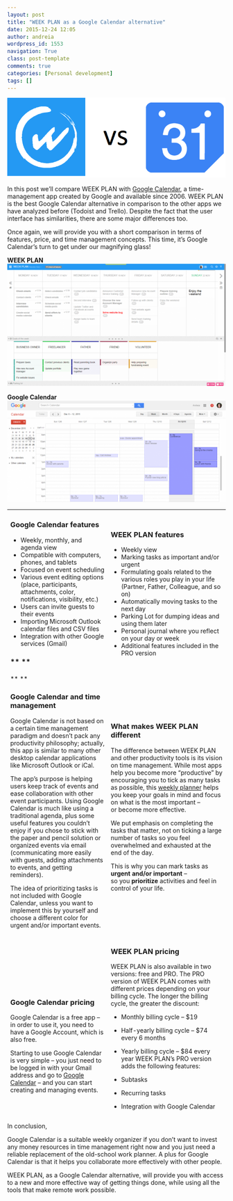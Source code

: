 ```yaml
---
layout: post
title: "WEEK PLAN as a Google Calendar alternative"
date: 2015-12-24 12:05
author: andreia
wordpress_id: 1553
navigation: True
class: post-template
comments: true
categories: [Personal development]
tags: []
---
```

<a href="/assets/images/uploads/1553-wp-vs-google-calendar.png" rel="attachment wp-att-1554">![wp vs google calendar](/assets/images/uploads/1553-wp-vs-google-calendar.png)</a>

In this post we’ll compare WEEK PLAN with [Google Calendar](https://calendar.google.com/), a time-management app created by Google and available since 2006. WEEK PLAN is the best Google Calendar alternative in comparison to the other apps we have analyzed before (Todoist and Trello). <span style="font-weight: 400;">Despite the fact that the user interface has similarities, there are some major differences too.</span>

Once again, we will provide you with a short comparison in terms of features, price, and time management concepts. This time, it’s Google Calendar’s turn to get under our magnifying glass!  <!--more-->

**WEEK PLAN** <a href="http://54.173.16.9/wp-content/uploads/2015/12/wp-prt-scrn.png" rel="attachment wp-att-1540">![wp prt scrn](/assets/images/uploads/1553-wp-prt-scrn-1024x572.png)</a>

**Google Calendar** <a href="http://54.173.16.9/wp-content/uploads/2015/12/Image-1-1.png" rel="attachment wp-att-1556">![Image 1](/assets/images/uploads/1553-Image-1-1-1024x472.png)</a>
<table style="height: 1396px;" width="811">
<tbody>
<tr>
<td>


### Google Calendar features




*   Weekly, monthly, and agenda view
*   Compatible with computers, phones, and tablets
*   Focused on event scheduling
*   Various event editing options (place, participants, attachments, color, notifications, visibility, etc.)
*   Users can invite guests to their events
*   Importing Microsoft Outlook calendar files and CSV files
*   Integration with other Google services (Gmail)


### ** **


</td>
<td>


### WEEK PLAN features




*   Weekly view
*   Marking tasks as important and/or urgent
*   Formulating goals related to the various roles you play in your life (Partner, Father, Colleague, and so on)
*   Automatically moving tasks to the next day
*   Parking Lot for dumping ideas and using them later
*   Personal journal where you reflect on your day or week
*   Additional features included in the PRO version
</td>
</tr>
<tr>
<td>** **


### Google Calendar and time management


Google Calendar is not based on a certain time management paradigm and doesn’t pack any productivity philosophy; actually, this app is similar to many other desktop calendar applications like Microsoft Outlook or iCal.

The app’s purpose is helping users keep track of events and ease collaboration with other event participants. Using Google Calendar is much like using a traditional agenda, plus some useful features you couldn’t enjoy if you chose to stick with the paper and pencil solution or organized events via email (communicating more easily with guests, adding attachments to events, and getting reminders).

The idea of prioritizing tasks is not included with Google Calendar, unless you want to implement this by yourself and choose a different color for urgent and/or important events.</td>
<td>


### What makes WEEK PLAN different


The difference between WEEK PLAN and other productivity tools is its vision on time management. While most apps help you become more “productive” by encouraging you to tick as many tasks as possible, this [weekly planner](http://weekplan.net) helps you keep your goals in mind and focus on what is the most important – or become more effective.

We put emphasis on completing the tasks that matter, not on ticking a large number of tasks so you feel overwhelmed and exhausted at the end of the day.

This is why you can mark tasks as **urgent and/or important** – so you **prioritize** activities and feel in control of your life.</td>
</tr>
<tr>
<td>


### Google Calendar pricing


Google Calendar is a free app – in order to use it, you need to have a Google Account, which is also free.

Starting to use Google Calendar is very simple – you just need to be logged in with your Gmail address and go to [Google Calendar](https://calendar.google.com/) – and you can start creating and managing events.</td>
<td>


### WEEK PLAN pricing


WEEK PLAN is also available in two versions: free and PRO. The PRO version of WEEK PLAN comes with different prices depending on your billing cycle. The longer the billing cycle, the greater the discount:


*   Monthly billing cycle – $19
*   Half-yearly billing cycle – $74 every 6 months
*   Yearly billing cycle – $84 every year
WEEK PLAN’s PRO version adds the following features:


*   Subtasks
*   Recurring tasks
*   Integration with Google Calendar
*   Analytics
*   Integration with 150+ web services via Zapier.com
</td>
</tr>
<tr>
<td>


### Why would you choose Google Calendar


If you already have a Gmail address, like many other Internet users, you simply have access to this app and can start using it immediately. Google Calendar is a good idea if:


*   You want to easily add events from Gmail
*   Prioritizing tasks is not crucial for you
*   You want to use a free app
*   You want to use reminders so you don’t forget about your meetings and assignments
*   You prefer a simple layout
*   You want to stay connected with friends and co-workers
</td>
<td>


### Why would you choose WEEK PLAN


Here’s what WEEK PLAN has to offer:


*   A new and successful vision on how to get things done
*   Learning how to become more effective and [de-clutter](http://weekplan.net/when-to-spend-money-instead-of-time/) your weekly schedule
*   Thinking in terms of roles
*   Planning and managing tasks week by week
*   Fresh content and advice on how to become more effective
*   Great features for [teams](http://weekplan.net/team-task-management/)
</td>
</tr>
</tbody>
</table>
In conclusion,

<span style="font-weight: 400;">Google Calendar is a suitable </span><span style="font-weight: 400;">weekly organizer</span><span style="font-weight: 400;"> if you don’t want to invest any money resources in time management right now and you just need a reliable replacement of the old-school </span><span style="font-weight: 400;">work planner</span><span style="font-weight: 400;">. A plus for Google Calendar is that it helps you collaborate more effectively with other people</span><span style="font-weight: 400;">.</span>

<span style="font-weight: 400;">WEEK PLAN, as a </span><span style="font-weight: 400;">Google Calendar alternative</span><span style="font-weight: 400;">, will provide you with access to a new and more effective way of getting things done, while using all the tools that make remote work possible.</span>

